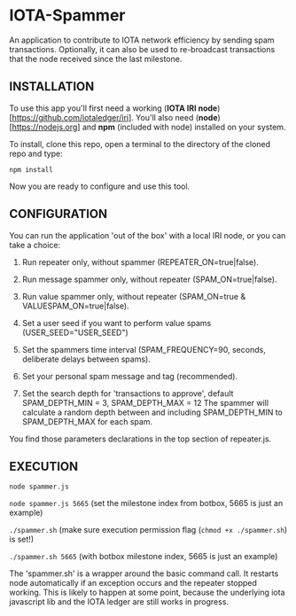 # IOTA-Spammer
An application to contribute to IOTA network efficiency by sending spam transactions.
Optionally, it can also be used to re-broadcast transactions that the node received since the last milestone.


## INSTALLATION
To use this app you'll first need a working (**IOTA IRI node**)[https://github.com/iotaledger/iri].  You'll also need (**node**)[https://nodejs.org] and **npm** (included with node) installed on your system.  

To install, clone this repo, open a terminal to the directory of the cloned repo and type:

`npm install`

Now you are ready to configure and use this tool.

## CONFIGURATION
You can run the application 'out of the box' with a local IRI node, or you can take a choice:

1) Run repeater only, without spammer (REPEATER_ON=true|false).

2) Run message spammer only, without repeater (SPAM_ON=true|false).

3) Run value spammer only, without repeater (SPAM_ON=true  & VALUESPAM_ON=true|false).

4) Set a user seed if you want to perform value spams (USER_SEED="USER_SEED")

4) Set the spammers time interval (SPAM_FREQUENCY=90, seconds, deliberate delays between spams).

5) Set your personal spam message and tag (recommended).

6) Set the search depth for 'transactions to approve', default SPAM_DEPTH_MIN = 3, SPAM_DEPTH_MAX = 12
   The spammer will calculate a random depth between and including SPAM_DEPTH_MIN to SPAM_DEPTH_MAX for each spam.

You find those parameters declarations in the top section of repeater.js.

## EXECUTION

`node spammer.js`

`node spammer.js 5665` (set the milestone index from botbox, 5665 is just an example)

`./spammer.sh`         (make sure execution permission flag (`chmod +x ./spammer.sh`) is set!)

`./spammer.sh 5665`    (with botbox milestone index, 5665 is just an example)

The 'spammer.sh' is a wrapper around the basic command call. It restarts node automatically if an exception occurs and the repeater stopped working. This is likely to happen at some point, because the underlying iota javascript lib and the IOTA ledger are still works in progress.
